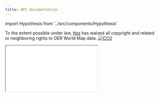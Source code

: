 ```yaml
---
title: API documentation
---
```

import Hypothesis from '../src/components/Hypothesis'

<p>
  To the extent possible under law,
  <a rel="dct:publisher"
     href="https://www.hbz-nrw.de/">
    <span property="dct:title">hbz</span></a>
  has waived all copyright and related or neighboring rights to
  <span property="dct:title">OER World Map data</span>.
  <a rel="license"
     href="http://creativecommons.org/publicdomain/zero/1.0/">
    <img src="http://i.creativecommons.org/p/zero/1.0/88x31.png" alt="CC0" />
  </a>
</p>

<iframe
  enable-annotation
  src="/resource/urn:uuid:29056e88-727b-407e-b00a-16df279ac506.json?disposition=inline"
  style={{border: 0, width: "100%"}}
></iframe>

<Hypothesis />
